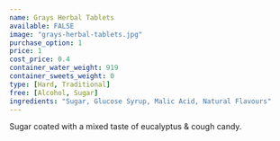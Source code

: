 ```yaml
---
name: Grays Herbal Tablets
available: FALSE
image: "grays-herbal-tablets.jpg"
purchase_option: 1
price: 1
cost_price: 0.4
container_water_weight: 919
container_sweets_weight: 0
type: [Hard, Traditional]
free: [Alcohol, Sugar]
ingredients: "Sugar, Glucose Syrup, Malic Acid, Natural Flavours"
---
```

Sugar coated with a mixed taste of eucalyptus & cough candy.